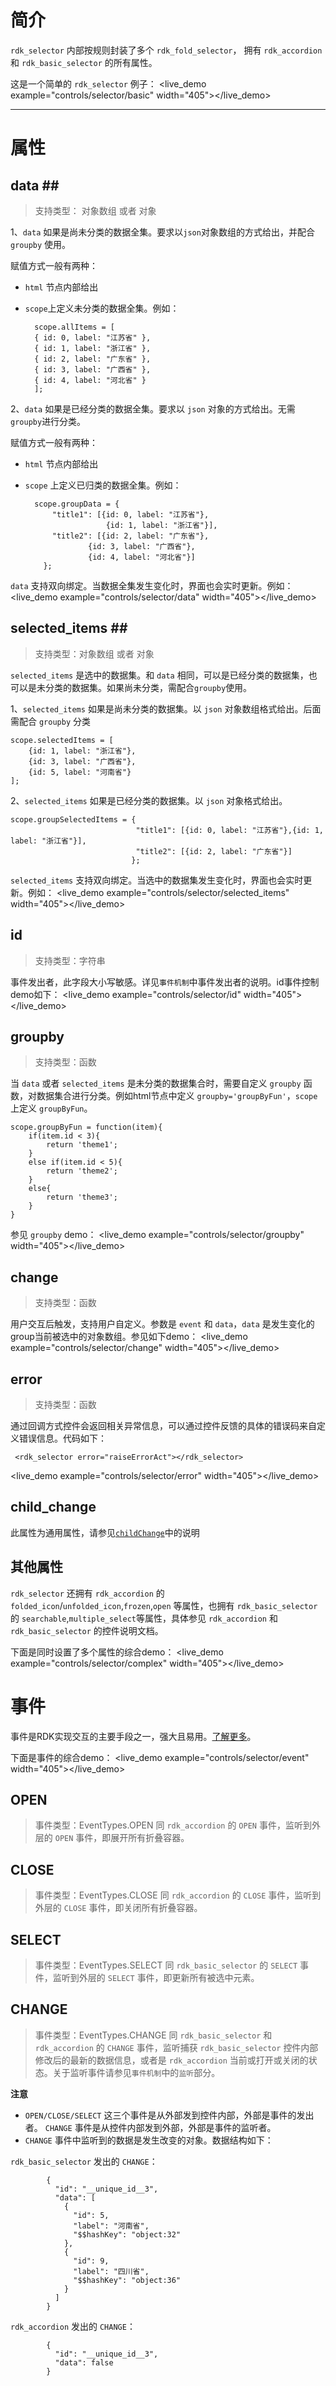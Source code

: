 
# 简介 #

`rdk_selector` 内部按规则封装了多个 `rdk_fold_selector`， 拥有 `rdk_accordion` 和 `rdk_basic_selector` 的所有属性。

这是一个简单的 `rdk_selector` 例子：
<live_demo example="controls/selector/basic" width="405"></live_demo>

---
# 属性 #

## data <binding></binding>##
> 支持类型： 对象数组 或者 对象

1、`data` 如果是尚未分类的数据全集。要求以`json`对象数组的方式给出，并配合 `groupby` 使用。

赋值方式一般有两种：

- `html` 节点内部给出

- `scope`上定义未分类的数据全集。例如：

		scope.allItems = [
        { id: 0, label: "江苏省" },
        { id: 1, label: "浙江省" },
        { id: 2, label: "广东省" },
        { id: 3, label: "广西省" },
        { id: 4, label: "河北省" }
        ];

2、`data` 如果是已经分类的数据全集。要求以 `json` 对象的方式给出。无需 `groupby`进行分类。

赋值方式一般有两种：

- `html` 节点内部给出

- `scope` 上定义已归类的数据全集。例如：

		scope.groupData = {
			"title1": [{id: 0, label: "江苏省"},
						{id: 1, label: "浙江省"}],
			"title2": [{id: 2, label: "广东省"},
					{id: 3, label: "广西省"},
					{id: 4, label: "河北省"}]
		  };

`data` 支持双向绑定。当数据全集发生变化时，界面也会实时更新。例如：
<live_demo example="controls/selector/data"  width="405"></live_demo>

## selected_items <binding></binding>##
> 支持类型：对象数组 或者 对象

`selected_items` 是选中的数据集。和 `data` 相同，可以是已经分类的数据集，也可以是未分类的数据集。如果尚未分类，需配合`groupby`使用。

1、`selected_items` 如果是尚未分类的数据集。以 `json` 对象数组格式给出。后面需配合 `groupby` 分类

    scope.selectedItems = [
        {id: 1, label: "浙江省"},
        {id: 3, label: "广西省"},
        {id: 5, label: "河南省"}
    ];

2、`selected_items` 如果是已经分类的数据集。以 `json` 对象格式给出。


	scope.groupSelectedItems = {
								"title1": [{id: 0, label: "江苏省"},{id: 1, label: "浙江省"}],
                                "title2": [{id: 2, label: "广东省"}]
							   };

`selected_items` 支持双向绑定。当选中的数据集发生变化时，界面也会实时更新。例如：
<live_demo example="controls/selector/selected_items"  width="405"></live_demo>

## id ##
>支持类型：字符串

事件发出者，此字段大小写敏感。详见`事件机制`中事件发出者的说明。id事件控制demo如下：
<live_demo example="controls/selector/id"  width="405"></live_demo>

## groupby ##
> 支持类型：函数

当 `data` 或者 `selected_items` 是未分类的数据集合时，需要自定义 `groupby` 函数，对数据集合进行分类。例如html节点中定义 `groupby='groupByFun'`，`scope`上定义 `groupByFun`。

	scope.groupByFun = function(item){
        if(item.id < 3){
            return 'theme1';
        }
        else if(item.id < 5){
            return 'theme2';
        }
        else{
            return 'theme3';
        }
    }
参见 `groupby` demo：
<live_demo example="controls/selector/groupby"  width="405"></live_demo>

## change ##
> 支持类型：函数

用户交互后触发，支持用户自定义。参数是 `event` 和 `data`，`data` 是发生变化的group当前被选中的对象数组。参见如下demo：
<live_demo example="controls/selector/change"  width="405"></live_demo>

## error ##
>支持类型：函数

通过回调方式控件会返回相关异常信息，可以通过控件反馈的具体的错误码来自定义错误信息。代码如下：

     <rdk_selector error="raiseErrorAct"></rdk_selector>

<live_demo example="controls/selector/error"  width="405"></live_demo>


## child_change ##

此属性为通用属性，请参见[`childChange`](/doc/client/controls/common/child_change.md)中的说明

## 其他属性 ##
`rdk_selector` 还拥有 `rdk_accordion` 的 `folded_icon`/`unfolded_icon`,`frozen`,`open` 等属性，也拥有 `rdk_basic_selector` 的 `searchable`,`multiple_select`等属性，具体参见 `rdk_accordion` 和 `rdk_basic_selector` 的控件说明文档。

下面是同时设置了多个属性的综合demo：
<live_demo example="controls/selector/complex"  width="405"></live_demo>


# 事件 #
事件是RDK实现交互的主要手段之一，强大且易用。[了解更多](/doc/client/common/event/EventService.md)。

下面是事件的综合demo：
<live_demo example="controls/selector/event"  width="405"></live_demo>

## OPEN ##
>事件类型：EventTypes.OPEN
同 `rdk_accordion` 的 `OPEN` 事件，监听到外层的 `OPEN` 事件，即展开所有折叠容器。 

## CLOSE ##
>事件类型：EventTypes.CLOSE
同 `rdk_accordion` 的 `CLOSE` 事件，监听到外层的 `CLOSE` 事件，即关闭所有折叠容器。

## SELECT ##
>事件类型：EventTypes.SELECT
同 `rdk_basic_selector` 的 `SELECT` 事件，监听到外层的 `SELECT` 事件，即更新所有被选中元素。

## CHANGE ##
>事件类型：EventTypes.CHANGE
同 `rdk_basic_selector` 和 `rdk_accordion` 的 `CHANGE` 事件，监听捕获 `rdk_basic_selector` 控件内部修改后的最新的数据信息，或者是 `rdk_accordion` 当前或打开或关闭的状态。关于监听事件请参见`事件机制`中的`监听`部分。

**注意**

 - `OPEN/CLOSE/SELECT` 这三个事件是从外部发到控件内部，外部是事件的发出者。 `CHANGE` 事件是从控件内部发到外部，外部是事件的监听者。
 - `CHANGE` 事件中监听到的数据是发生改变的对象。数据结构如下：
 
`rdk_basic_selector` 发出的 `CHANGE`：

			{
			  "id": "__unique_id__3",
			  "data": [
			    {
			      "id": 5,
			      "label": "河南省",
			      "$$hashKey": "object:32"
			    },
			    {
			      "id": 9,
			      "label": "四川省",
			      "$$hashKey": "object:36"
			    }
			  ]
			}



`rdk_accordion` 发出的 `CHANGE`：

			{
			  "id": "__unique_id__3",
			  "data": false
			}
	 




